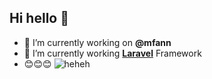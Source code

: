 ## Hi hello 👋

<!--
**fann133/fann133** is a ✨ _special_ ✨ repository because its `README.md` (this file) appears on your GitHub profile.

Here are some ideas to get you started:

- 🔭 I’m currently working on ...
- 🌱 I’m currently learning ...
- 👯 I’m looking to collaborate on ...
- 🤔 I’m looking for help with ...
- 💬 Ask me about ...
- 📫 How to reach me: ...
- 😄 Pronouns: ...
- ⚡ Fun fact: ...
-->

- 🌱 I’m currently working on **@mfann**
- 🔭 I’m currently working [**Laravel**](https://laravel.com) Framework
- 😊😊😊
![heheh](https://media2.giphy.com/media/v1.Y2lkPTc5MGI3NjExYTBvemVrcWoxcHIwbDY1ZmV2eDBhN202am53OHN2Znl6MjQxenUwZiZlcD12MV9pbnRlcm5hbF9naWZfYnlfaWQmY3Q9Zw/5OqXb948EBkyUcnwHt/giphy.gif)